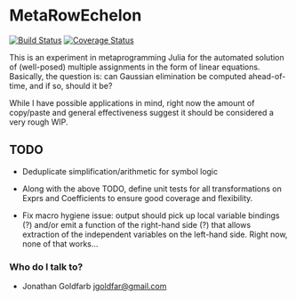 # MetaRowEchelon #

[![Build Status](https://travis-ci.org/jgoldfar/MetaRowEchelon.jl.svg?branch=master)](https://travis-ci.org/jgoldfar/MetaRowEchelon.jl)
[![Coverage Status](https://coveralls.io/repos/github/jgoldfar/MetaRowEchelon.jl/badge.svg?branch=master)](https://coveralls.io/github/jgoldfar/MetaRowEchelon.jl?branch=master)


This is an experiment in metaprogramming Julia for the automated solution of (well-posed) multiple assignments in the form of linear equations. Basically, the question is: can Gaussian elimination be computed ahead-of-time, and if so, should it be?

While I have possible applications in mind, right now the amount of copy/paste and general effectiveness suggest it should be considered a very rough WIP.

## TODO ##

* Deduplicate simplification/arithmetic for symbol logic

* Along with the above TODO, define unit tests for all transformations on Exprs and Coefficients to ensure good coverage and flexibility.

* Fix macro hygiene issue: output should pick up local variable bindings (?) and/or emit a function of the right-hand side (?) that allows extraction of the independent variables on the left-hand side. Right now, none of that works...

### Who do I talk to? ###

* Jonathan Goldfarb <jgoldfar@gmail.com>

